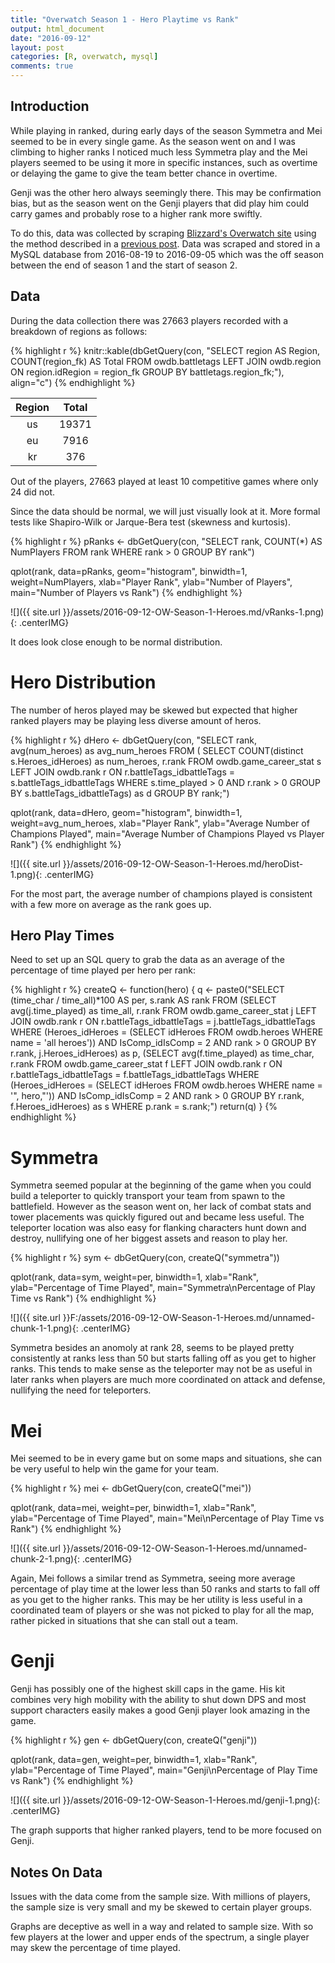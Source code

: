 ```yaml
---
title: "Overwatch Season 1 - Hero Playtime vs Rank"
output: html_document
date: "2016-09-12"
layout: post
categories: [R, overwatch, mysql]
comments: true
---
```


## Introduction

While playing in ranked, during early days of the season Symmetra and Mei seemed to be in every single game.  As the season went on and I was climbing to higher ranks I noticed much less Symmetra play and the Mei players seemed to be using it more in specific instances, such as overtime or delaying the game to give the team better chance in overtime.  

Genji was the other hero always seemingly there.  This may be confirmation bias, but as the season went on the Genji players that did play him could carry games and probably rose to a higher rank more swiftly.

To do this, data was collected by scraping [Blizzard's Overwatch site](https://playoverwatch.com/en-us/) using the method described in a [previous post](http://awcull.com/2016/07/19/Scrape-Overwatch.html).  Data was scraped and stored in a MySQL database from 2016-08-19 to 2016-09-05 which was the off season between the end of season 1 and the start of season 2.



## Data

During the data collection there was 27663 players recorded with a breakdown of regions as follows:


{% highlight r %}
knitr::kable(dbGetQuery(con, "SELECT region AS Region, COUNT(region_fk) AS Total FROM owdb.battletags LEFT JOIN owdb.region ON region.idRegion = region_fk GROUP BY battletags.region_fk;"), align="c")
{% endhighlight %}



| Region | Total |
|:------:|:-----:|
|   us   | 19371 |
|   eu   | 7916  |
|   kr   |  376  |

Out of the players, 27663 played at least 10 competitive games where only 24 did not.

Since the data should be normal, we will just visually look at it.  More formal tests like Shapiro-Wilk or Jarque-Bera test (skewness and kurtosis).


{% highlight r %}
pRanks <- dbGetQuery(con, "SELECT rank, COUNT(*) AS NumPlayers FROM rank WHERE rank > 0 GROUP BY rank")

qplot(rank, data=pRanks, geom="histogram", binwidth=1, weight=NumPlayers, xlab="Player Rank", ylab="Number of Players", main="Number of Players vs Rank")
{% endhighlight %}

![]({{ site.url }}/assets/2016-09-12-OW-Season-1-Heroes.md/vRanks-1.png){: .centerIMG} 

It does look close enough to be normal distribution.

# Hero Distribution

The number of heros played may be skewed but expected that higher ranked players may be playing less diverse amount of heros.


{% highlight r %}
dHero <- dbGetQuery(con, "SELECT rank, avg(num_heroes) as avg_num_heroes
FROM (
SELECT COUNT(distinct s.Heroes_idHeroes) as num_heroes, r.rank
FROM owdb.game_career_stat s
LEFT JOIN owdb.rank r ON r.battleTags_idbattleTags = s.battleTags_idbattleTags
WHERE s.time_played > 0 AND r.rank > 0
GROUP BY s.battleTags_idbattleTags) as d
GROUP BY rank;")

qplot(rank, data=dHero, geom="histogram", binwidth=1, weight=avg_num_heroes, xlab="Player Rank", ylab="Average Number of Champions Played", main="Average Number of Champions Played vs Player Rank")
{% endhighlight %}

![]({{ site.url }}/assets/2016-09-12-OW-Season-1-Heroes.md/heroDist-1.png){: .centerIMG} 

For the most part, the average number of champions played is consistent with a few more on average as the rank goes up.

## Hero Play Times

Need to set up an SQL query to grab the data as an average of the percentage of time played per hero per rank:


{% highlight r %}
createQ <- function(hero) {
  q <- paste0("SELECT (time_char / time_all)*100 AS per, s.rank AS rank
FROM 
(SELECT avg(j.time_played) as time_all, r.rank
FROM owdb.game_career_stat j
LEFT JOIN owdb.rank r ON r.battleTags_idbattleTags = j.battleTags_idbattleTags
WHERE (Heroes_idHeroes = (SELECT idHeroes FROM owdb.heroes WHERE name = 'all heroes'))
AND IsComp_idIsComp = 2 AND rank > 0
GROUP BY r.rank, j.Heroes_idHeroes) as p,
(SELECT avg(f.time_played) as time_char, r.rank
FROM owdb.game_career_stat f
LEFT JOIN owdb.rank r ON r.battleTags_idbattleTags = f.battleTags_idbattleTags
WHERE (Heroes_idHeroes = (SELECT idHeroes FROM owdb.heroes WHERE name = '", hero,"'))
AND IsComp_idIsComp = 2 AND rank > 0
GROUP BY r.rank, f.Heroes_idHeroes) as s
WHERE p.rank = s.rank;")
  return(q)
}
{% endhighlight %}

# Symmetra

Symmetra seemed popular at the beginning of the game when you could build a teleporter to quickly transport your team from spawn to the battlefield.  However as the season went on, her lack of combat stats and tower placements was quickly figured out and became less useful.  The teleporter location was also easy for flanking characters hunt down and destroy, nullifying one of her biggest assets and reason to play her.


{% highlight r %}
sym <- dbGetQuery(con, createQ("symmetra"))

qplot(rank, data=sym, weight=per, binwidth=1, xlab="Rank", ylab="Percentage of Time Played", main="Symmetra\nPercentage of Play Time vs Rank")
{% endhighlight %}

![]({{ site.url }}F:/assets/2016-09-12-OW-Season-1-Heroes.md/unnamed-chunk-1-1.png){: .centerIMG} 

Symmetra besides an anomoly at rank 28, seems to be played pretty consistently at ranks less than 50 but starts falling off as you get to higher ranks.  This tends to make sense as the teleporter may not be as useful in later ranks when players are much more coordinated on attack and defense, nullifying the need for teleporters.

# Mei

Mei seemed to be in every game but on some maps and situations, she can be very useful to help win the game for your team.


{% highlight r %}
mei <- dbGetQuery(con, createQ("mei"))

qplot(rank, data=mei, weight=per, binwidth=1, xlab="Rank", ylab="Percentage of Time Played", main="Mei\nPercentage of Play Time vs Rank")
{% endhighlight %}

![]({{ site.url }}/assets/2016-09-12-OW-Season-1-Heroes.md/unnamed-chunk-2-1.png){: .centerIMG} 

Again, Mei follows a similar trend as Symmetra, seeing more average percentage of play time at the lower less than 50 ranks and starts to fall off as you get to the higher ranks.  This may be her utility is less useful in a coordinated team of players or she was not picked to play for all the map, rather picked in situations that she can stall out a team.

# Genji

Genji has possibly one of the highest skill caps in the game.  His kit combines very high mobility with the ability to shut down DPS and most support characters easily makes a good Genji player look amazing in the game.


{% highlight r %}
gen <- dbGetQuery(con, createQ("genji"))

qplot(rank, data=gen, weight=per, binwidth=1, xlab="Rank", ylab="Percentage of Time Played", main="Genji\nPercentage of Play Time vs Rank")
{% endhighlight %}

![]({{ site.url }}/assets/2016-09-12-OW-Season-1-Heroes.md/genji-1.png){: .centerIMG} 

The graph supports that higher ranked players, tend to be more focused on Genji.

##  Notes On Data

Issues with the data come from the sample size.  With millions of players, the sample size is very small and my be skewed to certain player groups.  

Graphs are deceptive as well in a way and related to sample size.  With so few players at the lower and upper ends of the spectrum, a single player may skew the percentage of time played.
